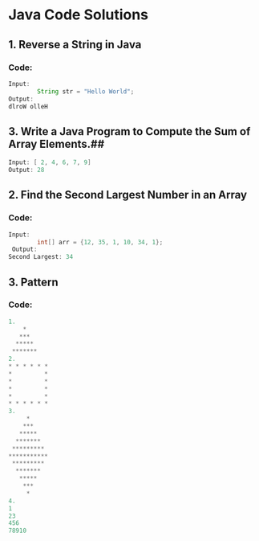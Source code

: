 # Java Code Solutions

## 1. Reverse a String in Java

### Code:
```java
Input:
        String str = "Hello World";
Output:
dlroW olleH
```
## 3. Write a Java Program to Compute the Sum of Array Elements.##
```java
Input: [ 2, 4, 6, 7, 9]
Output: 28
```
## 2. Find the Second Largest Number in an Array

### Code:
```java
Input:
        int[] arr = {12, 35, 1, 10, 34, 1};
 Output:
Second Largest: 34
```
## 3. Pattern

### Code:
```java
1.
    *
   ***
  *****
 *******
2.
* * * * * * 
*         * 
*         * 
*         *
*         *
* * * * * *
3.
     *
    ***
   *****
  *******
 *********
***********
 *********
  *******
   *****
    ***
     *
4.
1
23
456
78910
```

